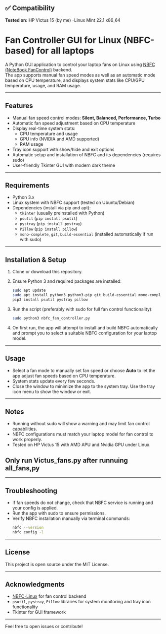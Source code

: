 ## ✅ Compatibility
**Tested on:** HP Victus 15 (by me) 
  -Linux Mint 22.1 x86_64 



# Fan Controller GUI for Linux (NBFC-based) for all laptops

A Python GUI application to control your laptop fans on Linux using [NBFC (NoteBook FanControl)](https://github.com/hirschmann/nbfc) backend.  
The app supports manual fan speed modes as well as an automatic mode based on CPU temperature, and displays system stats like CPU/GPU temperature, usage, and RAM usage.

---

## Features

- Manual fan speed control modes: **Silent, Balanced, Performance, Turbo**
- Automatic fan speed adjustment based on CPU temperature
- Display real-time system stats:
  - CPU temperature and usage
  - GPU info (NVIDIA and AMD supported)
  - RAM usage
- Tray icon support with show/hide and exit options
- Automatic setup and installation of NBFC and its dependencies (requires sudo)
- User-friendly Tkinter GUI with modern dark theme

---

## Requirements

- Python 3.x
- Linux system with NBFC support (tested on Ubuntu/Debian)
- Dependencies (install via pip and apt):
  - `tkinter` (usually preinstalled with Python)
  - `psutil` (`pip install psutil`)
  - `pystray` (`pip install pystray`)
  - `Pillow` (`pip install pillow`)
  - `mono-complete`, `git`, `build-essential` (installed automatically if run with sudo)

---

## Installation & Setup

1. Clone or download this repository.

2. Ensure Python 3 and required packages are installed:

   ```bash
   sudo apt update
   sudo apt install python3 python3-pip git build-essential mono-complete
   pip3 install psutil pystray pillow
   ```

3. Run the script (preferably with sudo for full fan control functionality):

   ```bash
   sudo python3 nbfc_fan_controller.py
   ```

4. On first run, the app will attempt to install and build NBFC automatically and prompt you to select a suitable NBFC configuration for your laptop model.

---

## Usage

- Select a fan mode to manually set fan speed or choose **Auto** to let the app adjust fan speeds based on CPU temperature.
- System stats update every few seconds.
- Close the window to minimize the app to the system tray. Use the tray icon menu to show the window or exit.

---

## Notes

- Running without sudo will show a warning and may limit fan control capabilities.
- NBFC configurations must match your laptop model for fan control to work properly.
- Tested on HP Victus 15 with AMD APU and Nvidia GPU under Linux.

## Only run Victus_fans.py after runnuing all_fans,py

---

## Troubleshooting

- If fan speeds do not change, check that NBFC service is running and your config is applied.
- Run the app with sudo to ensure permissions.
- Verify NBFC installation manually via terminal commands:
  ```bash
  nbfc --version
  nbfc config -l
  ```

---

## License

This project is open source under the MIT License.

---

## Acknowledgments

- [NBFC-Linux](https://github.com/nbfc-linux/nbfc-linux) for fan control backend
- `psutil`, `pystray`, `Pillow` libraries for system monitoring and tray icon functionality
- Tkinter for GUI framework

---

Feel free to open issues or contribute!
